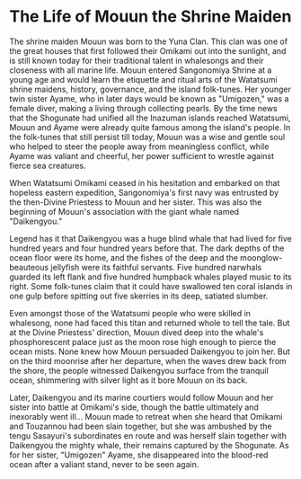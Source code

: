 # The Life of Mouun the Shrine Maiden


The shrine maiden Mouun was born to the Yuna Clan. This clan was one of the great houses that first followed their Omikami out into the sunlight, and is still known today for their traditional talent in whalesongs and their closeness with all marine life. Mouun entered Sangonomiya Shrine at a young age and would learn the etiquette and ritual arts of the Watatsumi shrine maidens, history, governance, and the island folk-tunes. Her younger twin sister Ayame, who in later days would be known as "Umigozen," was a female diver, making a living through collecting pearls.
By the time news that the Shogunate had unified all the Inazuman islands reached Watatsumi, Mouun and Ayame were already quite famous among the island's people. In the folk-tunes that still persist till today, Mouun was a wise and gentle soul who helped to steer the people away from meaningless conflict, while Ayame was valiant and cheerful, her power sufficient to wrestle against fierce sea creatures.

When Watatsumi Omikami ceased in his hesitation and embarked on that hopeless eastern expedition, Sangonomiya's first navy was entrusted by the then-Divine Priestess to Mouun and her sister. This was also the beginning of Mouun's association with the giant whale named "Daikengyou."

Legend has it that Daikengyou was a huge blind whale that had lived for five hundred years and four hundred years before that. The dark depths of the ocean floor were its home, and the fishes of the deep and the moonglow-beauteous jellyfish were its faithful servants. Five hundred narwhals guarded its left flank and five hundred humpback whales played music to its right. Some folk-tunes claim that it could have swallowed ten coral islands in one gulp before spitting out five skerries in its deep, satiated slumber.

Even amongst those of the Watatsumi people who were skilled in whalesong, none had faced this titan and returned whole to tell the tale. But at the Divine Priestess' direction, Mouun dived deep into the whale's phosphorescent palace just as the moon rose high enough to pierce the ocean mists. None knew how Mouun persuaded Daikengyou to join her. But on the third moonrise after her departure, when the waves drew back from the shore, the people witnessed Daikengyou surface from the tranquil ocean, shimmering with silver light as it bore Mouun on its back.

Later, Daikengyou and its marine courtiers would follow Mouun and her sister into battle at Omikami's side, though the battle ultimately and inexorably went ill... Mouun made to retreat when she heard that Omikami and Touzannou had been slain together, but she was ambushed by the tengu Sasayuri's subordinates en route and was herself slain together with Daikengyou the mighty whale, their remains captured by the Shogunate. As for her sister, "Umigozen" Ayame, she disappeared into the blood-red ocean after a valiant stand, never to be seen again.
